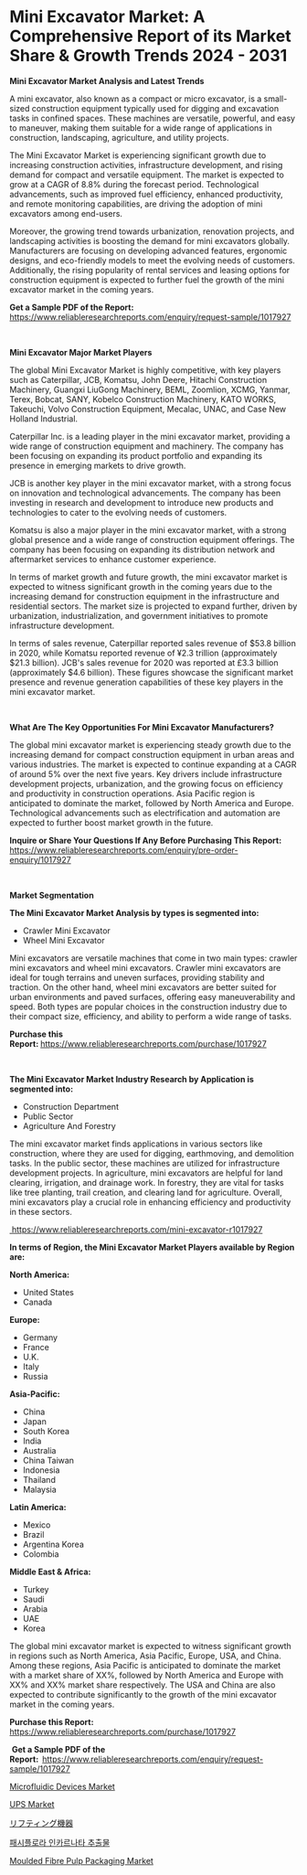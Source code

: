 <p><h1>Mini Excavator Market: A Comprehensive Report of its Market Share & Growth Trends 2024 - 2031</h1></p><p><strong>Mini Excavator Market Analysis and Latest Trends</strong></p>
<p><p>A mini excavator, also known as a compact or micro excavator, is a small-sized construction equipment typically used for digging and excavation tasks in confined spaces. These machines are versatile, powerful, and easy to maneuver, making them suitable for a wide range of applications in construction, landscaping, agriculture, and utility projects.</p><p>The Mini Excavator Market is experiencing significant growth due to increasing construction activities, infrastructure development, and rising demand for compact and versatile equipment. The market is expected to grow at a CAGR of 8.8% during the forecast period. Technological advancements, such as improved fuel efficiency, enhanced productivity, and remote monitoring capabilities, are driving the adoption of mini excavators among end-users.</p><p>Moreover, the growing trend towards urbanization, renovation projects, and landscaping activities is boosting the demand for mini excavators globally. Manufacturers are focusing on developing advanced features, ergonomic designs, and eco-friendly models to meet the evolving needs of customers. Additionally, the rising popularity of rental services and leasing options for construction equipment is expected to further fuel the growth of the mini excavator market in the coming years.</p></p>
<p><strong>Get a Sample PDF of the Report:&nbsp;</strong> <a href="https://www.reliableresearchreports.com/enquiry/request-sample/1017927">https://www.reliableresearchreports.com/enquiry/request-sample/1017927</a></p>
<p>&nbsp;</p>
<p><strong>Mini Excavator Major Market Players</strong></p>
<p><p>The global Mini Excavator Market is highly competitive, with key players such as Caterpillar, JCB, Komatsu, John Deere, Hitachi Construction Machinery, Guangxi LiuGong Machinery, BEML, Zoomlion, XCMG, Yanmar, Terex, Bobcat, SANY, Kobelco Construction Machinery, KATO WORKS, Takeuchi, Volvo Construction Equipment, Mecalac, UNAC, and Case New Holland Industrial.</p><p>Caterpillar Inc. is a leading player in the mini excavator market, providing a wide range of construction equipment and machinery. The company has been focusing on expanding its product portfolio and expanding its presence in emerging markets to drive growth. </p><p>JCB is another key player in the mini excavator market, with a strong focus on innovation and technological advancements. The company has been investing in research and development to introduce new products and technologies to cater to the evolving needs of customers.</p><p>Komatsu is also a major player in the mini excavator market, with a strong global presence and a wide range of construction equipment offerings. The company has been focusing on expanding its distribution network and aftermarket services to enhance customer experience.</p><p>In terms of market growth and future growth, the mini excavator market is expected to witness significant growth in the coming years due to the increasing demand for construction equipment in the infrastructure and residential sectors. The market size is projected to expand further, driven by urbanization, industrialization, and government initiatives to promote infrastructure development.</p><p>In terms of sales revenue, Caterpillar reported sales revenue of $53.8 billion in 2020, while Komatsu reported revenue of ¥2.3 trillion (approximately $21.3 billion). JCB's sales revenue for 2020 was reported at £3.3 billion (approximately $4.6 billion). These figures showcase the significant market presence and revenue generation capabilities of these key players in the mini excavator market.</p></p>
<p>&nbsp;</p>
<p><strong>What Are The Key Opportunities For Mini Excavator Manufacturers?</strong></p>
<p><p>The global mini excavator market is experiencing steady growth due to the increasing demand for compact construction equipment in urban areas and various industries. The market is expected to continue expanding at a CAGR of around 5% over the next five years. Key drivers include infrastructure development projects, urbanization, and the growing focus on efficiency and productivity in construction operations. Asia Pacific region is anticipated to dominate the market, followed by North America and Europe. Technological advancements such as electrification and automation are expected to further boost market growth in the future.</p></p>
<p><strong>Inquire or Share Your Questions If Any Before Purchasing This Report:</strong> <a href="https://www.reliableresearchreports.com/enquiry/pre-order-enquiry/1017927">https://www.reliableresearchreports.com/enquiry/pre-order-enquiry/1017927</a></p>
<p>&nbsp;</p>
<p><strong>Market Segmentation</strong></p>
<p><strong>The Mini Excavator Market Analysis by types is segmented into:</strong></p>
<p><ul><li>Crawler Mini Excavator</li><li>Wheel Mini Excavator</li></ul></p>
<p><p>Mini excavators are versatile machines that come in two main types: crawler mini excavators and wheel mini excavators. Crawler mini excavators are ideal for tough terrains and uneven surfaces, providing stability and traction. On the other hand, wheel mini excavators are better suited for urban environments and paved surfaces, offering easy maneuverability and speed. Both types are popular choices in the construction industry due to their compact size, efficiency, and ability to perform a wide range of tasks.</p></p>
<p><strong>Purchase this Report:&nbsp;</strong><a href="https://www.reliableresearchreports.com/purchase/1017927">https://www.reliableresearchreports.com/purchase/1017927</a></p>
<p>&nbsp;</p>
<p><strong>The Mini Excavator Market Industry Research by Application is segmented into:</strong></p>
<p><ul><li>Construction Department</li><li>Public Sector</li><li>Agriculture And Forestry</li></ul></p>
<p><p>The mini excavator market finds applications in various sectors like construction, where they are used for digging, earthmoving, and demolition tasks. In the public sector, these machines are utilized for infrastructure development projects. In agriculture, mini excavators are helpful for land clearing, irrigation, and drainage work. In forestry, they are vital for tasks like tree planting, trail creation, and clearing land for agriculture. Overall, mini excavators play a crucial role in enhancing efficiency and productivity in these sectors.</p></p>
<p><a href="https://www.reliableresearchreports.com/mini-excavator-r1017927">&nbsp;https://www.reliableresearchreports.com/mini-excavator-r1017927</a></p>
<p><strong>In terms of Region, the Mini Excavator Market Players available by Region are:</strong></p>
<p>
    <p> <strong> North America: </strong>
        <ul>
            <li>United States</li>
            <li>Canada</li>
        </ul>
        </p> 
    <p> <strong> Europe: </strong>
        <ul>
            <li>Germany</li>
            <li>France</li>
            <li>U.K.</li>
            <li>Italy</li>
            <li>Russia</li>
        </ul>
        </p> 
    <p> <strong> Asia-Pacific: </strong>
        <ul>
            <li>China</li>
            <li>Japan</li>
            <li>South Korea</li>
            <li>India</li>
            <li>Australia</li>
            <li>China Taiwan</li>
            <li>Indonesia</li>
            <li>Thailand</li>
            <li>Malaysia</li>
        </ul>
        </p> 
    <p> <strong> Latin America: </strong>
        <ul>
            <li>Mexico</li>
            <li>Brazil</li>
            <li>Argentina Korea</li>
            <li>Colombia</li>
        </ul>
        </p> 
    <p> <strong> Middle East & Africa: </strong>
        <ul>
            <li>Turkey</li>
            <li>Saudi</li>
            <li>Arabia</li>
            <li>UAE</li>
            <li>Korea</li>
        </ul>
    </p>
    </p>
<p><p>The global mini excavator market is expected to witness significant growth in regions such as North America, Asia Pacific, Europe, USA, and China. Among these regions, Asia Pacific is anticipated to dominate the market with a market share of XX%, followed by North America and Europe with XX% and XX% market share respectively. The USA and China are also expected to contribute significantly to the growth of the mini excavator market in the coming years.</p></p>
<p><strong>Purchase this Report: </strong><a href="https://www.reliableresearchreports.com/purchase/1017927">https://www.reliableresearchreports.com/purchase/1017927</a></p>
<p>&nbsp;<strong>Get a Sample PDF of the Report:&nbsp;&nbsp;</strong><a href="https://www.reliableresearchreports.com/enquiry/request-sample/1017927">https://www.reliableresearchreports.com/enquiry/request-sample/1017927</a></p>
<p><strong></strong></p>
<p><p><a href="https://github.com/guneycigdem35/Market-Research-Report-List-2/blob/main/microfluidic-devices-market.md">Microfluidic Devices Market</a></p><p><a href="https://github.com/biheemgalvinlouises6hokrh3h/Market-Research-Report-List-2/blob/main/ups-market.md">UPS Market</a></p><p><a href="https://github.com/dadanedu33/Market-Research-Report-List-1/blob/main/755122821885.md">リフティング機器</a></p><p><a href="https://medium.com/@earlfeffersj/%ED%8C%8C%EC%8B%9C%ED%94%8C%EB%A1%9C%EB%9D%BC-%EC%9D%B8%EC%B9%B4%EB%A5%B4%EB%82%98%ED%83%80-%EC%B6%94%EC%B6%9C%EB%AC%BC-%EC%8B%9C%EC%9E%A5-%EC%9C%A0%ED%98%95-%EC%9D%91%EC%9A%A9-%EB%B0%8F-%EC%A7%80%EB%A6%AC%EC%97%90-%EB%8C%80%ED%95%9C-%ED%8F%AC%EA%B4%84%EC%A0%81-%ED%8F%89%EA%B0%80-4181ca99004a">패시플로라 인카르나타 추출물</a></p><p><a href="https://issuu.com/reportprime-2/docs/moulded-fibre-pulp-packaging-market-size-2030.pptx">Moulded Fibre Pulp Packaging Market</a></p></p>